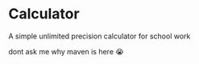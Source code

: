 # Calculator
 A simple unlimited precision calculator for school work

 dont ask me why maven is here 😭